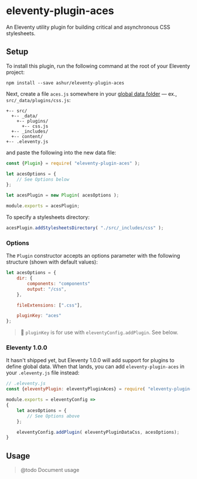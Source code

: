 # eleventy-plugin-aces

An Eleventy utility plugin for building critical and asynchronous CSS stylesheets.

## Setup

To install this plugin, run the following command at the root of your Eleventy project:

```
npm install --save ashur/eleventy-plugin-aces
```

Next, create a file `aces.js` somewhere in your [global data folder](https://www.11ty.dev/docs/data-global/) — ex., `src/_data/plugins/css.js`:

```
+-- src/
  +-- _data/
	+-- plugins/
	  +-- css.js
  +-- _includes/
  +-- content/
+-- .eleventy.js
```

and paste the following into the new data file:

```javascript
const {Plugin} = require( "eleventy-plugin-aces" );

let acesOptions = {
    // See Options below
};

let acesPlugin = new Plugin( acesOptions );

module.exports = acesPlugin;
```

To specify a stylesheets directory:

```javascript
acesPlugin.addStylesheetsDirectory( "./src/_includes/css" );
```

### Options

The `Plugin` constructor accepts an options parameter with the following structure (shown with default values):

```javascript
let acesOptions = {
    dir: {
        components: "components"
        output: "/css",
    },

    fileExtensions: [".css"],

    pluginKey: "aces"
};
```

> 🌟 `pluginKey` is for use with `eleventyConfig.addPlugin`. See below.

### Eleventy 1.0.0

It hasn't shipped yet, but Eleventy 1.0.0 will add support for plugins to define global data. When that lands, you can add `eleventy-plugin-aces` in your `.eleventy.js` file instead:

```javascript
// .eleventy.js
const {eleventyPlugin: eleventyPluginAces} = require( "eleventy-plugin-aces" );

module.exports = eleventyConfig =>
{
    let acesOptions = {
        // See Options above
    };

    eleventyConfig.addPlugin( eleventyPluginDataCss, acesOptions);
}
```

## Usage

> @todo Document usage
